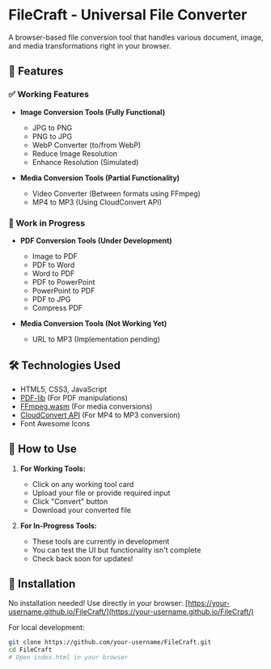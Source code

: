 # FileCraft - Universal File Converter
A browser-based file conversion tool that handles various document, image, and media transformations right in your browser.

## 🌟 Features

### ✅ Working Features
- **Image Conversion Tools (Fully Functional)**
  - JPG to PNG
  - PNG to JPG
  - WebP Converter (to/from WebP)
  - Reduce Image Resolution
  - Enhance Resolution (Simulated)

- **Media Conversion Tools (Partial Functionality)**
  - Video Converter (Between formats using FFmpeg)
  - MP4 to MP3 (Using CloudConvert API)

### 🚧 Work in Progress
- **PDF Conversion Tools (Under Development)**
  - Image to PDF
  - PDF to Word
  - Word to PDF
  - PDF to PowerPoint
  - PowerPoint to PDF
  - PDF to JPG
  - Compress PDF

- **Media Conversion Tools (Not Working Yet)**
  - URL to MP3 (Implementation pending)

## 🛠️ Technologies Used

- HTML5, CSS3, JavaScript
- [PDF-lib](https://pdf-lib.js.org/) (For PDF manipulations)
- [FFmpeg.wasm](https://ffmpegwasm.netlify.app/) (For media conversions)
- [CloudConvert API](https://cloudconvert.com/api/v2) (For MP4 to MP3 conversion)
- Font Awesome Icons

## 🚀 How to Use

1. **For Working Tools:**
   - Click on any working tool card
   - Upload your file or provide required input
   - Click "Convert" button
   - Download your converted file

2. **For In-Progress Tools:**
   - These tools are currently in development
   - You can test the UI but functionality isn't complete
   - Check back soon for updates!

## 🔧 Installation

No installation needed! Use directly in your browser:
[https://your-username.github.io/FileCraft/](https://your-username.github.io/FileCraft/)

For local development:
```bash
git clone https://github.com/your-username/FileCraft.git
cd FileCraft
# Open index.html in your browser
